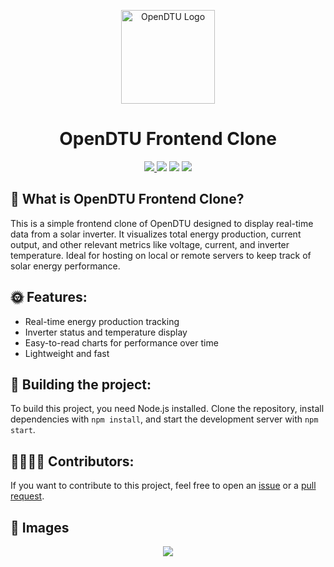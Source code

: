 <p align="center">
    <img src="path/to/your/image.png" height="150px" width="auto" alt="OpenDTU Logo">
</p>
<h1 align="center">OpenDTU Frontend Clone</h1>
<div align="center">
     <a href="https://solardtu.example.com">
         <img src="https://img.shields.io/badge/OpenDTU-Website-blue">
    </a>
    <img src="https://img.shields.io/github/stars/YourGithubUser/OpenDTU_frontend_clone?style=flat">
    <img src="https://img.shields.io/github/issues-pr/YourGithubUser/OpenDTU_frontend_clone?style=flat">
    <img src="https://img.shields.io/github/repo-size/YourGithubUser/OpenDTU_frontend_clone?style=flat">
</div>

## 🤔 What is OpenDTU Frontend Clone?
This is a simple frontend clone of OpenDTU designed to display real-time data from a solar inverter. It visualizes total energy production, current output, and other relevant metrics like voltage, current, and inverter temperature. Ideal for hosting on local or remote servers to keep track of solar energy performance.

## 🌞 Features:
- Real-time energy production tracking
- Inverter status and temperature display
- Easy-to-read charts for performance over time
- Lightweight and fast

## 🚀 Building the project:
To build this project, you need Node.js installed. Clone the repository, install dependencies with `npm install`, and start the development server with `npm start`.

## 👨‍👩‍👧‍👦 Contributors:
If you want to contribute to this project, feel free to open an <a href="https://github.com/YourGithubUser/OpenDTU-frontend-clone/issues/new">issue</a> or a <a href="https://github.com/YourGithubUser/OpenDTU-frontend-clone/pulls">pull request</a>.

## 📸 Images
<div align="center">
  <img src="https://github.com/user-attachments/assets/7042175d-06cb-4250-b181-d948d92f7e1d"/>
</div>
